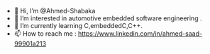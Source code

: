 - 👋 Hi, I’m @Ahmed-Shabaka
- 👀 I’m interested in automotive embedded software engineering .
- 🌱 I’m currently learning C,embeddedC,C++.
- 📫 How to reach me :
https://www.linkedin.com/in/ahmed-saad-99901a213
<!---
Ahmed-Shabaka/Ahmed-Shabaka is a ✨ special ✨ repository because its `README.md` (this file) appears on your GitHub profile.
You can click the Preview link to take a look at your changes.
--->
